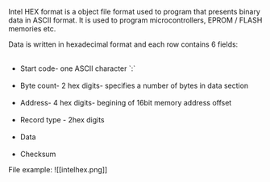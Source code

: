 Intel HEX format is a object file format used to program that presents binary data in ASCII format.
It is used to program microcontrollers, EPROM / FLASH memories etc. 

Data is written in hexadecimal format and each row contains 6 fields:
<ul>
  <li>Start code- one ASCII character `:`</li>  
  <li>Byte count- 2 hex digits- specifies a number of bytes in data section</li>  
  <li>Address- 4 hex digits- begining of 16bit memory address offset</li>  
  <li>Record type - 2hex digits </li>
  <li>Data</li>
  <li>Checksum</li>
</ul>
File example:
![[intelhex.png]]